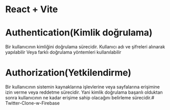 # React + Vite

# Authentication(Kimlik doğrulama)
Bir kullanıcının kimliğini doğrulama sürecidir.
Kullanıcı adı ve şifreleri alınarak yapılabilir
Veya farklı doğrulama yöntemleri kullanılabilir


# Authorization(Yetkilendirme)
Bir kullanıcının sistemin kaynaklarına işlevlerine veya sayfalarına
erişimine izin verme veya reddetme sürecidir.
Yani kimlik doğrulama başarılı olduktan sonra kullanıcının ne kadar erişime sahip olacağını belirleme sürecidir.# Twitter-Clone-w-Firebase
